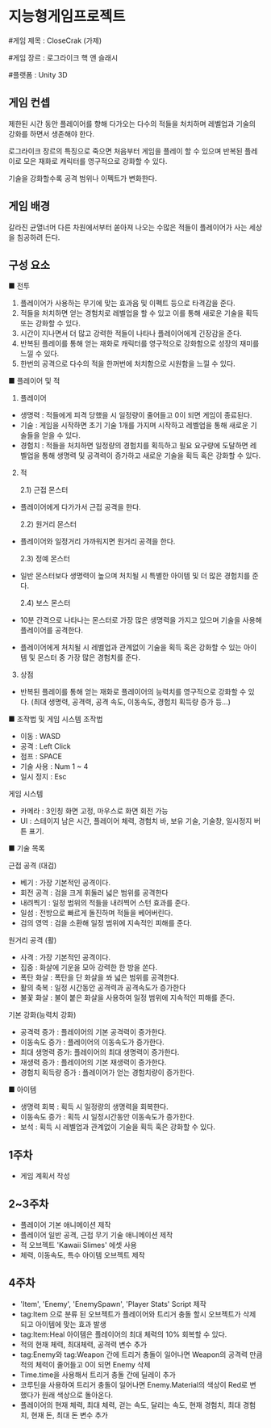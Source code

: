 # 지능형게임프로젝트

#게임 제목 : CloseCrak (가제)

#게임 장르 : 로그라이크 핵 앤 슬래시

#플랫폼 : Unity 3D

## 게임 컨셉
제한된 시간 동안 플레이어를 향해 다가오는 다수의 적들을 처치하며
레벨업과 기술의 강화를 하면서 생존해야 한다.

로그라이크 장르의 특징으로 죽으면 처음부터 게임을 플레이 할 수 있으며 반복된 플레이로 모은 재화로 캐릭터를 영구적으로 강화할 수 있다.

기술을 강화할수록 공격 범위나 이펙트가 변화한다.

## 게임 배경
갈라진 균열너머 다른 차원에서부터 쏟아져 나오는 수많은 적들이 플레이어가 사는 세상을 침공하려 든다.


## 구성 요소
■ 전투

1. 플레이어가 사용하는 무기에 맞는 효과음 및 이펙트 등으로 타격감을 준다.
2. 적들을 처치하면 얻는 경험치로 레벨업을 할 수 있고 이를 통해 새로운 기술을 획득 또는 강화할 수 있다.
3. 시간이 지나면서 더 많고 강력한 적들이 나타나 플레이어에게 긴장감을 준다.
4. 반복된 플레이를 통해 얻는 재화로 캐릭터를 영구적으로 강화함으로 성장의 재미를 느낄 수 있다.
5. 한번의 공격으로 다수의 적을 한꺼번에 처치함으로 시원함을 느낄 수 있다.

■ 플레이어 및 적
1. 플레이어
   
- 생명력 : 적들에게 피격 당했을 시 일정량이 줄어들고 0이 되면 게임이 종료된다.
- 기술 : 게임을 시작하면 초기 기술 1개를 가지며 시작하고 레벨업을 통해 새로운 기술들을 얻을 수 있다.
- 경험치 : 적들을 처치하면 일정량의 경험치를 획득하고 필요 요구량에 도달하면 레벨업을 통해 생명력 및 공격력이 증가하고 새로운 기술을 획득 혹은 강화할 수 있다.

2. 적
    
    2.1) 근접 몬스터
- 플레이어에게 다가가서 근접 공격을 한다.
  
  2.2) 원거리 몬스터
- 플레이어와 일정거리 가까워지면 원거리 공격을 한다.
  
  2.3) 정예 몬스터
- 일반 몬스터보다 생명력이 높으며 처치될 시 특별한 아이템 및 더 많은 경험치를 준다.
  
  2.4) 보스 몬스터
- 10분 간격으로 나타나는 몬스터로 가장 많은 생명력을 가지고 있으며 기술을 사용해 플레이어를 공격한다.
- 플레이어에게 처치될 시 레벨업과 관계없이 기술을 획득 혹은 강화할 수 있는 아이템 및 몬스터 중 가장 많은 경험치를 준다.


3. 상점
- 반복된 플레이를 통해 얻는 재화로 플레이어의 능력치를 영구적으로 강화할 수 있다. (최대 생명력, 공격력, 공격 속도, 이동속도, 경험치 획득량 증가 등…)

■ 조작법 및 게임 시스템
조작법
- 이동 : WASD
- 공격 : Left Click
- 점프 : SPACE
- 기술 사용 : Num 1 ~ 4
- 일시 정지 : Esc

게임 시스템
- 카메라 : 3인칭 화면 고정, 마우스로 화면 회전 가능
- UI : 스테이지 남은 시간, 플레이어 체력, 경험치 바, 보유 기술, 기술창, 일시정지 버튼 표기.

■ 기술 목록

근접 공격 (대검)
- 베기 : 가장 기본적인 공격이다.
- 회전 공격 : 검을 크게 휘둘러 넓은 범위를 공격한다
- 내려찍기 : 일정 범위의 적들을 내려찍어 스턴 효과를 준다.
- 일섬 : 전방으로 빠르게 돌진하며 적들을 베어버린다.
- 검의 영역 : 검을 소환해 일정 범위에 지속적인 피해를 준다.

원거리 공격 (활)
- 사격 : 가장 기본적인 공격이다.
- 집중 : 화살에 기운을 모아 강력한 한 방을 쏜다.
- 폭탄 화살 : 폭탄을 단 화살을 쏴 넓은 범위를 공격한다.
- 활의 축복 : 일정 시간동안 공격력과 공격속도가 증가한다
- 불꽃 화살 : 불이 붙은 화살을 사용하여 일정 범위에 지속적인 피해를 준다.

기본 강화(능력치 강화)
- 공격력 증가 : 플레이어의 기본 공격력이 증가한다.
- 이동속도 증가 : 플레이어의 이동속도가 증가한다.
- 최대 생명력 증가: 플레이어의 최대 생명력이 증가한다.
- 재생력 증가 : 플레이어의 기본 재생력이 증가한다.
- 경험치 획득량 증가 : 플레이어가 얻는 경험치량이 증가한다.

■ 아이템
- 생명력 회복 : 획득 시 일정량의 생명력을 회복한다.
- 이동속도 증가 : 획득 시 일정시간동안 이동속도가 증가한다.
- 보석 : 획득 시 레벨업과 관계없이 기술을 획득 혹은 강화할 수 있다.

## 1주차
- 게임 계획서 작성

## 2~3주차
- 플레이어 기본 애니메이션 제작
- 플레이어 일반 공격, 근접 무기 기술 애니메이션 제작
- 적 오브젝트 'Kawaii Slimes' 에셋 사용
- 체력, 이동속도, 특수 아이템 오브젝트 제작

## 4주차
- 'Item', 'Enemy', 'EnemySpawn', 'Player Stats' Script 제작
- tag:Item 으로 분류 된 오브젝트가 플레이어와 트리거 충돌 할시 오브젝트가 삭제 되고 아이템에 맞는 효과 발생
- tag:Item:Heal 아이템은 플레이어의 최대 체력의 10% 회복할 수 있다.
- 적의 현재 체력, 최대체력, 공격력 변수 추가
- tag:Enemy와 tag:Weapon 간에 트리거 충돌이 일어나면 Weapon의 공격력 만큼 적의 체력이 줄어들고 0이 되면 Enemy 삭제
- Time.time을 사용해서 트리거 충돌 간에 딜레이 추가
- 코루틴을 사용하여 트리거 충돌이 일어나면 Enemy.Material의 색상이 Red로 변했다가 원래 색상으로 돌아온다.
- 플레이어의 현재 체력, 최대 체력, 걷는 속도, 달리는 속도, 현재 경험치, 최대 경험치, 현재 돈, 최대 돈 변수 추가
